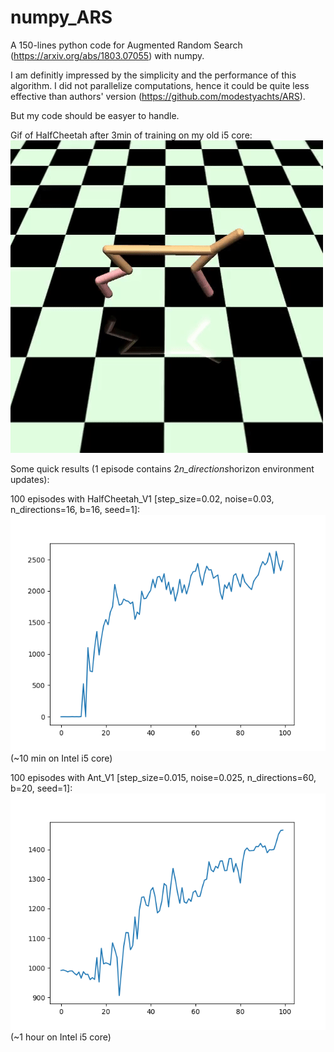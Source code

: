 # numpy_ARS
A 150-lines python code for Augmented Random Search (https://arxiv.org/abs/1803.07055) with numpy.

I am definitly impressed by the simplicity and the performance of this algorithm. 
I did not parallelize computations, hence it could be quite less effective than authors' version (https://github.com/modestyachts/ARS).

But my code should be easyer to handle. 

Gif of HalfCheetah after 3min of training on my old i5 core:
![HalfCheetah_GIF](img/HalfCheetah.gif)

Some quick results (1 episode contains 2*n_directions*horizon environment updates):

100 episodes with HalfCheetah_V1 [step_size=0.02, noise=0.03, n_directions=16, b=16, seed=1]:
![HalfCheetah_V1](img/HalfCheetah_V1.png)
(~10 min on Intel i5 core)

100 episodes with Ant_V1 [step_size=0.015, noise=0.025, n_directions=60, b=20, seed=1]:
![Ant_V1](img/Ant_V1.png)
(~1 hour on Intel i5 core)

